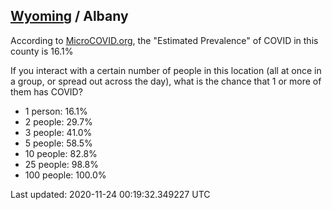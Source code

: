 
## [Wyoming](/united-states/wyoming) / Albany

According to [MicroCOVID.org](http://microcovid.org),
the "Estimated Prevalence" of COVID in this county is 16.1%

If you interact with a certain number of people in this location
(all at once in a group, or spread out across the day), what is the chance that
1 or more of them has COVID?

- 1 person: 16.1%
- 2 people: 29.7%
- 3 people: 41.0%
- 5 people: 58.5%
- 10 people: 82.8%
- 25 people: 98.8%
- 100 people: 100.0%

Last updated: 2020-11-24 00:19:32.349227 UTC
